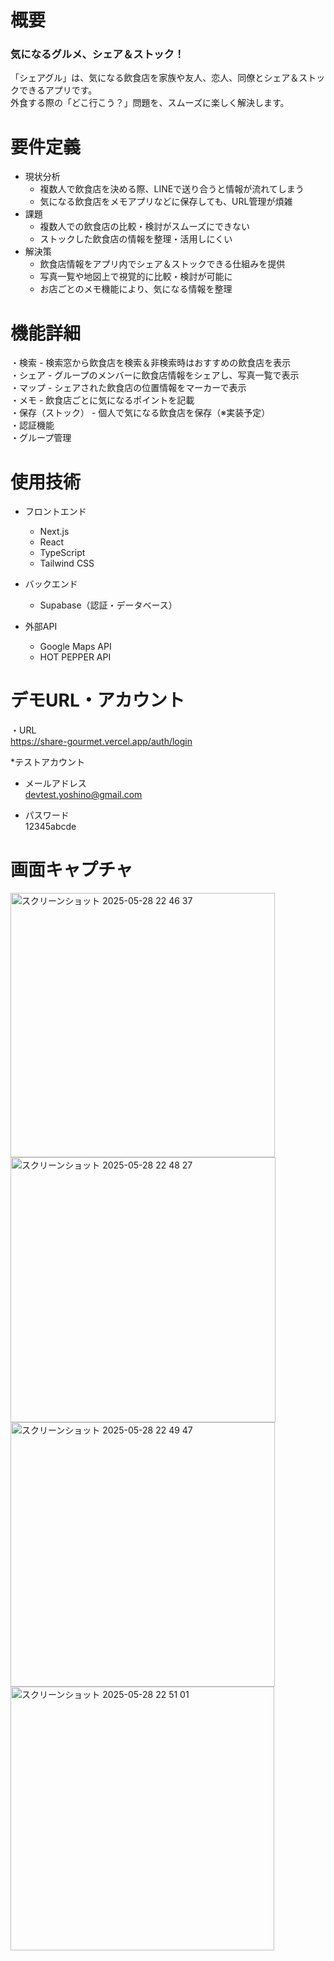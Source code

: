 # 概要
### 気になるグルメ、シェア＆ストック！
「シェアグル」は、気になる飲食店を家族や友人、恋人、同僚とシェア＆ストックできるアプリです。<br />
外食する際の「どこ行こう？」問題を、スムーズに楽しく解決します。

# 要件定義
* 現状分析
    * 複数人で飲食店を決める際、LINEで送り合うと情報が流れてしまう
    * 気になる飲食店をメモアプリなどに保存しても、URL管理が煩雑
* 課題
    * 複数人での飲食店の比較・検討がスムーズにできない
    * ストックした飲食店の情報を整理・活用しにくい
* 解決策
    * 飲食店情報をアプリ内でシェア＆ストックできる仕組みを提供
    * 写真一覧や地図上で視覚的に比較・検討が可能に
    * お店ごとのメモ機能により、気になる情報を整理

# 機能詳細
・検索 - 検索窓から飲食店を検索＆非検索時はおすすめの飲食店を表示<br />
・シェア - グループのメンバーに飲食店情報をシェアし、写真一覧で表示<br />
・マップ - シェアされた飲食店の位置情報をマーカーで表示<br />
・メモ - 飲食店ごとに気になるポイントを記載<br />
・保存（ストック） - 個人で気になる飲食店を保存（※実装予定）<br />
・認証機能<br />
・グループ管理

# 使用技術
* フロントエンド
    * Next.js
    * React
    * TypeScript
    * Tailwind CSS

* バックエンド
    * Supabase（認証・データベース）

* 外部API
    * Google Maps API
    * HOT PEPPER API

# デモURL・アカウント
・URL<br />
https://share-gourmet.vercel.app/auth/login

*テストアカウント
 - メールアドレス<br />
devtest.yoshino@gmail.com

 - パスワード<br />
12345abcde

# 画面キャプチャ<br />
<img width="423" alt="スクリーンショット 2025-05-28 22 46 37" src="https://github.com/user-attachments/assets/d4fb957f-1a7e-49ff-9118-ab8d7d2d6d9b" />
<br />
<img width="424" alt="スクリーンショット 2025-05-28 22 48 27" src="https://github.com/user-attachments/assets/f80a8861-dd25-4c41-9139-e86ba8974391" />
<br />
<img width="423" alt="スクリーンショット 2025-05-28 22 49 47" src="https://github.com/user-attachments/assets/ba924459-150b-4f1c-8f56-7851e999964e" />
<br />
<img width="422" alt="スクリーンショット 2025-05-28 22 51 01" src="https://github.com/user-attachments/assets/e1b7946b-ad69-4a5b-ba73-d55675da911f" />
